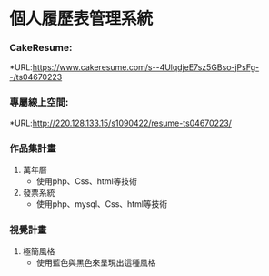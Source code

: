 # 個人履歷表管理系統

### CakeResume:
  *URL:https://www.cakeresume.com/s--4UlqdjeE7sz5GBso-jPsFg--/ts04670223
### 專屬線上空間:
  *URL:http://220.128.133.15/s1090422/resume-ts04670223/
### 作品集計畫
1. 萬年曆
    * 使用php、Css、html等技術
2. 發票系統
    * 使用php、mysql、Css、html等技術
### 視覺計畫 
1. 極簡風格
    * 使用藍色與黑色來呈現出這種風格
